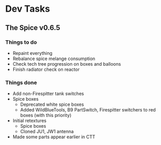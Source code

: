 # Dev Tasks
## The Spice v0.6.5

### Things to do
* Repaint everything
* Rebalance spice melange consumption
* Check tech tree progression on boxes and balloons
* Finish radiator check on reactor
  
### Things done
* Add non-Firespitter tank switches
* Spice boxes
  * Deprecated white spice boxes
  * Added WildBlueTools, B9 PartSwitch, Firespitter switchers to red boxes (with this priority)
* Initial retextures
  * Spice boxes
  * Cloned JU1, JW1 antenna
* Made some parts appear earlier in CTT